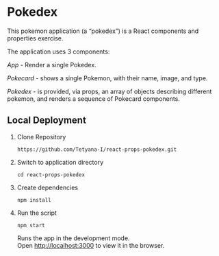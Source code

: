 # Pokedex
This pokemon application (a “pokedex”) is a React components and properties exercise.

The application uses 3 components:

*App*  - Render a single Pokedex.

*Pokecard* - shows a single Pokemon, with their name, image, and type.

*Pokedex* -  is provided, via props, an array of objects describing different pokemon, and renders a sequence of Pokecard components.


## Local Deployment

1. Clone Repository
    
    `https://github.com/Tetyana-I/react-props-pokedex.git`

2. Switch to application directory

    `cd react-props-pokedex`

3. Create dependencies
    
    `npm install`

2. Run the script 
    
    `npm start`

    Runs the app in the development mode.\
    Open [http://localhost:3000](http://localhost:3000) to view it in the browser.


